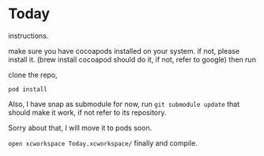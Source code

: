 # Today

instructions.

make sure you have cocoapods installed on your system. if not, please install it. (brew install cocoapod should do it, if not, refer to google) then run

clone the repo, 

`pod install`

Also, I have snap as submodule for now, run `git submodule update` that should make it work, if not refer to its repository.

Sorry about that, I will move it to pods soon.

`open xcworkspace Today.xcworkspace/` finally and compile.


